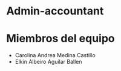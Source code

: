 # Admin-accountant

# Miembros del equipo
- Carolina Andrea Medina Castillo
- Elkin Albeiro Aguilar Ballen